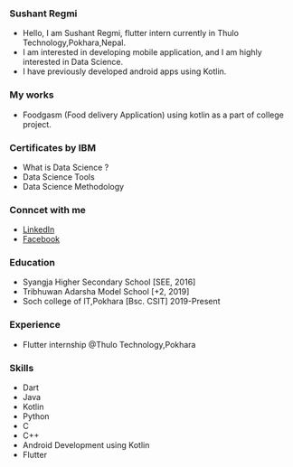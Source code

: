 ### Sushant Regmi
 - Hello, I am Sushant Regmi, flutter intern currently in Thulo Technology,Pokhara,Nepal.
 - I am interested in developing mobile application, and I am highly interested in Data Science.
 - I have previously developed android apps using Kotlin.


### My works 
  - Foodgasm (Food delivery Application) using kotlin as a part of college project.


### Certificates by IBM
 - What is Data Science ?
 - Data Science Tools
 - Data Science Methodology


### Conncet with me
- [LinkedIn](https://www.linkedin.com/in/sushant-regmi-7484b227b/)
- [Facebook](https://www.facebook.com/sushant.ronaldo563)



### Education
- Syangja Higher Secondary School [SEE, 2016] 
- Tribhuwan Adarsha Model School [+2, 2019]
- Soch college of IT,Pokhara [Bsc. CSIT]  2019-Present  


### Experience
- Flutter internship @Thulo Technology,Pokhara


### Skills
- Dart
- Java
- Kotlin
- Python
- C
- C++
- Android Development using Kotlin
- Flutter


 

